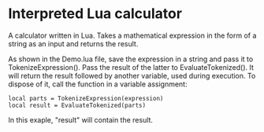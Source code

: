# Interpreted Lua calculator
A calculator written in Lua. Takes a mathematical expression in the form of a string as an input and returns the result.

As shown in the Demo.lua file, save the expression in a string and pass it to TokenizeExpression().
Pass the result of the latter to EvaluateTokenized(). It will return the result followed by another variable, used during execution.
To dispose of it, call the function in a variable assignment:
```
local parts = TokenizeExpression(expression)
local result = EvaluateTokenized(parts)
```
In this exaple, "result" will contain the result.